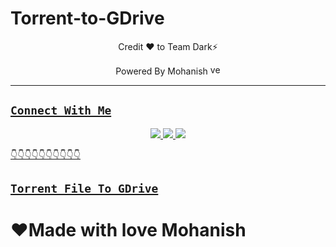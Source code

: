 # Torrent-to-GDrive


<p align="center">
Credit ❤ to Team Dark⚡

<p align="center"> 
Powered By Mohanish <a href="github.com/Mohanish7777777"><img src="https://i.ibb.co/7k9tyQ6/verify1.png" alt="verfied" width="16" height="16" />

</p>

-------

## ```Connect With Me```
<p align="center">
<a href="https://www.instagram.com/__mohanish__007/"><img src="https://img.shields.io/badge/Follow%20Mohanish%20%E2%9D%A4-E4405F?style=for-the-badge&logo=instagram&logoColor=black" />  
<a href="https://www.instagram.com/_mohanish_cybersec/"><img src="https://img.shields.io/badge/Follow%20Mohanish%20%E2%9D%A4-E4405F?style=for-the-badge&logo=instagram&logoColor=black" />  
<a href="https://wa.me/917904707229"><img src="https://img.shields.io/badge/Contact%20Mohanish%E2%9D%A4%EF%B8%8F-25D366?style=for-the-badge&logo=whatsapp&logoColor=white" />
</p>
👇👇👇👇👇👇👇👇👇👇

## [`Torrent File To GDrive`](https://colab.research.google.com/github/Mohanish7777777/Torrent-to-G-Drive/blob/main/Torrent_to_Gdrive.ipynb)

  

  # ❤️Made with love Mohanish
